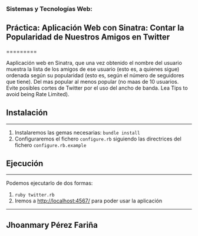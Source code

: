 ### Sistemas y Tecnologías Web:
## Práctica: Aplicación Web con Sinatra: Contar la Popularidad de Nuestros Amigos en Twitter

=========

Aaplicación web en Sinatra, que una vez obtenido el nombre del usuario muestra
la lista de los amigos de ese usuario (esto es, a quienes sigue) ordenada según su popularidad (esto es, según el número de seguidores que tiene). 
Del mas popular al menos popular (no maas de 10 usuarios. Evite posibles cortes de Twitter por el uso del ancho de banda. Lea Tips to avoid being Rate Limited). 


## Instalación
--------------

1. Instalaremos las gemas necesarias: `bundle install`
2. Configuraremos el fichero `configure.rb` siguiendo las directrices del fichero `configure.rb.example`


## Ejecución
------------

Podemos ejecutarlo de dos formas:

1. `ruby twitter.rb`
2. Iremos a [http://localhost:4567/](http://localhost:9393/) para poder usar la aplicación

------------

## Jhoanmary Pérez Fariña